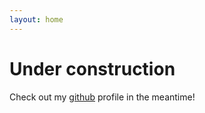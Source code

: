 ```yaml
---
layout: home
---
```


# Under construction

Check out my [github](https://github.com/gwilding) profile in the meantime!
